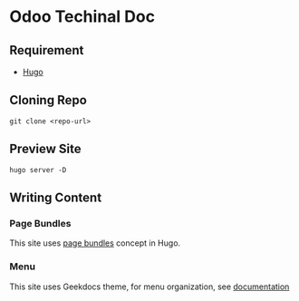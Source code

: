Odoo Techinal Doc
====================

## Requirement

* [Hugo](https://gohugo.io)

## Cloning Repo

```
git clone <repo-url>
```

## Preview Site

```
hugo server -D
```

## Writing Content

### Page Bundles

This site uses [page bundles](https://gohugo.io/content-management/organization/#page-bundles) concept in Hugo.

### Menu

This site uses Geekdocs theme, for menu organization, see [documentation](https://geekdocs.de/usage/menus/)

